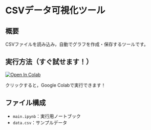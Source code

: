 # CSVデータ可視化ツール

## 概要
CSVファイルを読み込み，自動でグラフを作成・保存するツールです。

## 実行方法（すぐ試せます！）
[![Open In Colab](https://colab.research.google.com/assets/colab-badge.svg)](https://colab.research.google.com/github/【あなたのユーザ名】/【リポジトリ名】/blob/main/main.ipynb)

クリックすると，Google Colabで実行できます！

## ファイル構成
- `main.ipynb`：実行用ノートブック
- `data.csv`：サンプルデータ
